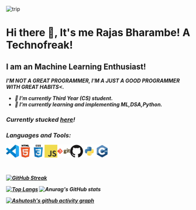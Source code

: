 

![trip](https://user-images.githubusercontent.com/89535670/178936044-51542935-49d3-49a3-8dba-72c29cd49fde.jpg)


# Hi there 👋, It's me Rajas Bharambe! A Technofreak!

 ## I am an Machine Learning Enthusiast!

<i><b>*I'M NOT A GREAT PROGRAMMER,
I'M A JUST A GOOD PROGRAMMER WITH GREAT HABITS*<<i>.

- 🔭 I’m currently Third Year (CS) student.
- 🌱 I’m currently learning and implementing ML,DSA,Python.

### Currently stucked <a href="https://rajasbharambe.github.io/rajasbharambe.com/">here</a>!
 
 ### Languages and Tools: 

<img align="left" alt="Visual Studio Code" width="35px" src="https://raw.githubusercontent.com/github/explore/80688e429a7d4ef2fca1e82350fe8e3517d3494d/topics/visual-studio-code/visual-studio-code.png" />
<img align="left" alt="HTML5" width="35px" src="https://raw.githubusercontent.com/github/explore/80688e429a7d4ef2fca1e82350fe8e3517d3494d/topics/html/html.png" />
<img align="left" alt="CSS3" width="35px" src="https://raw.githubusercontent.com/github/explore/80688e429a7d4ef2fca1e82350fe8e3517d3494d/topics/css/css.png" />
<img align="left" alt="JavaScript" width="35px" src="https://raw.githubusercontent.com/github/explore/80688e429a7d4ef2fca1e82350fe8e3517d3494d/topics/javascript/javascript.png" />
<img align="left" alt="Git" width="35px" src="https://raw.githubusercontent.com/github/explore/80688e429a7d4ef2fca1e82350fe8e3517d3494d/topics/git/git.png" />
<img align="left" alt="GitHub" width="35px" src="https://raw.githubusercontent.com/github/explore/78df643247d429f6cc873026c0622819ad797942/topics/github/github.png" />
<img align="left" alt="Python" width="35px" src="https://raw.githubusercontent.com/github/explore/80688e429a7d4ef2fca1e82350fe8e3517d3494d/topics/python/python.png" />
<img align="left" alt="C++" width="35px" src="https://raw.githubusercontent.com/github/explore/80688e429a7d4ef2fca1e82350fe8e3517d3494d/topics/cpp/cpp.png" />
<br>
<br>
<br>
<br>

[![GitHub Streak](http://github-readme-streak-stats.herokuapp.com?user=RajasBharambe&theme=tokyonight_duo)](https://git.io/streak-stats)

[![Top Langs](https://github-readme-stats.vercel.app/api/top-langs/?username=RajasBharambe&layout=compact&theme=github_dark)](https://github.com/anuraghazra/github-readme-stats)           ![Anurag's GitHub stats](https://github-readme-stats.vercel.app/api?username=RajasBharambe&show_icons=true&theme=github_dark)

[![Ashutosh's github activity graph](https://activity-graph.herokuapp.com/graph?username=RajasBharambe&theme=react-dark)](https://github.com/ashutosh00710/github-readme-activity-graph)




